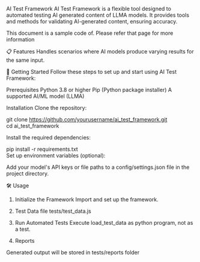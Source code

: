 AI Test Framework
AI Test Framework is a flexible tool designed to automated testing AI generated content of LLMA models. It provides tools and methods for validating AI-generated content, ensuring accuracy.

This document is a sample code of. Please refer that page for more information

📋 Features
Handles scenarios where AI models produce varying results for the same input.

🚀 Getting Started
Follow these steps to set up and start using AI Test Framework:

Prerequisites
Python 3.8 or higher
Pip (Python package installer)
A supported AI/ML model (LLMA)

Installation
Clone the repository:

git clone https://github.com/yourusername/ai_test_framework.git  
cd ai_test_framework  

Install the required dependencies:

pip install -r requirements.txt  
Set up environment variables (optional):

Add your model's API keys or file paths to a config/settings.json file in the project directory.

🛠 Usage
1. Initialize the Framework
Import and set up the framework.

2. Test Data file
tests/test_data.js

3. Run Automated Tests
Execute load_test_data as python program, not as a test.

5. Reports

Generated output will be stored in tests/reports folder
